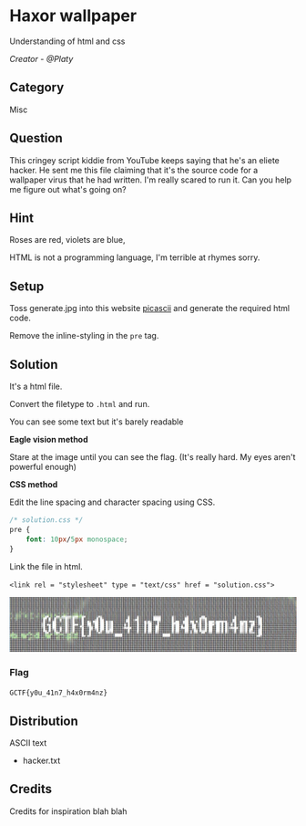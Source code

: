 # Haxor wallpaper
Understanding of html and css

<i>Creator - @Platy</i>

## Category
Misc

## Question
This cringey script kiddie from YouTube keeps saying that he's an eliete hacker. He sent me this file claiming that it's the source code for a wallpaper virus that he had written. I'm really scared to run it. Can you help me figure out what's going on?

## Hint
Roses are red, violets are blue,

HTML is not a programming language, I'm terrible at rhymes sorry.

## Setup
Toss generate.jpg into this website [picascii](http://picascii.com/) and generate the required html code.

Remove the inline-styling in the `pre` tag.

## Solution
It's a html file.

Convert the filetype to `.html` and run.

You can see some text but it's barely readable

<b>Eagle vision method</b>

Stare at the image until you can see the flag. (It's really hard. My eyes aren't powerful enough)

<b>CSS method</b>

Edit the line spacing and character spacing using CSS.
```css
/* solution.css */
pre {
	font: 10px/5px monospace;
}
```
Link the file in html.

`<link rel = "stylesheet" type = "text/css" href = "solution.css">`

![solution](solution/solution.jpg)

### Flag
`GCTF{y0u_41n7_h4x0rm4nz}`

## Distribution
ASCII text
- hacker.txt

## Credits
Credits for inspiration blah blah
